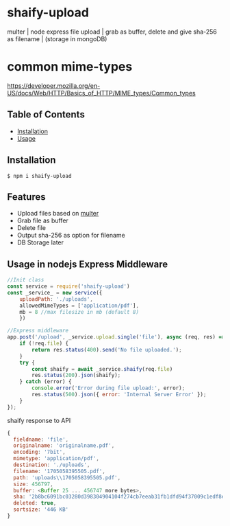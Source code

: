 # shaify-upload
multer | node express file upload | grab as buffer, delete and give sha-256 as filename | (storage in mongoDB)

# common mime-types
https://developer.mozilla.org/en-US/docs/Web/HTTP/Basics_of_HTTP/MIME_types/Common_types

## Table of Contents

- [Installation](#installation)
- [Usage](#usage)

## Installation

```
$ npm i shaify-upload
```

## Features

  * Upload files based on [multer](https://www.npmjs.com/package/multer) 
  * Grab file as buffer
  * Delete file
  * Output sha-256 as option for filename
  * DB Storage later

## Usage in nodejs Express Middleware

```js
//Init class
const service = require('shaify-upload')
const _service_ = new service({
    uploadPath: './uploads',
    allowedMimeTypes = ['application/pdf'],
    mb = 8 //max filesize in mb (default 8)
    })

//Express middleware
app.post('/upload', _service.upload.single('file'), async (req, res) => {
    if (!req.file) {
        return res.status(400).send('No file uploaded.');
    }
    try {
        const shaify = await _service.shaify(req.file)
        res.status(200).json(shaify);
    } catch (error) {
        console.error('Error during file upload:', error);
        res.status(500).json({ error: 'Internal Server Error' });
    }
});
```

shaify response to API

```js
{
  fieldname: 'file',
  originalname: 'originalname.pdf',
  encoding: '7bit',
  mimetype: 'application/pdf',
  destination: './uploads',
  filename: '1705058395505.pdf',
  path: 'uploads\\1705058395505.pdf',
  size: 456797,
  buffer: <Buffer 25 ... 456747 more bytes>,
  sha: '2b8bc6091bc03280d398304904104f274cb7eeab31fb1dfd94f37009c1edf8e7',
  deleted: true,
  sortsize: '446 KB'
}
```